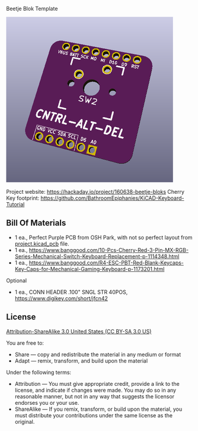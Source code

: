 Beetje Blok Template

![Beetje Block](project.png)

Project website: https://hackaday.io/project/160638-beetje-bloks
Cherry Key footprint: https://github.com/BathroomEpiphanies/KiCAD-Keyboard-Tutorial


Bill Of Materials
----------------
  
- 1 ea., Perfect Purple PCB from OSH Park, with not so perfect layout from [project.kicad_pcb](project.kicad_pcb) file.
- 1 ea.,  https://www.banggood.com/10-Pcs-Cherry-Red-3-Pin-MX-RGB-Series-Mechanical-Switch-Keyboard-Replacement-p-1114348.html
- 1 ea., https://www.banggood.com/R4-ESC-PBT-Red-Blank-Keycaps-Key-Caps-for-Mechanical-Gaming-Keyboard-p-1173201.html

Optional

- 1 ea., CONN HEADER .100" SNGL STR 40POS, https://www.digikey.com/short/jfcn42


License
----------------
[Attribution-ShareAlike 3.0 United States (CC BY-SA 3.0 US)](https://creativecommons.org/licenses/by-sa/3.0/us/)

You are free to:

- Share — copy and redistribute the material in any medium or format
- Adapt — remix, transform, and build upon the material

Under the following terms:

- Attribution — You must give appropriate credit, provide a link to the license, and indicate if changes were made. You may do so in any reasonable manner, but not in any way that suggests the licensor endorses you or your use.
- ShareAlike — If you remix, transform, or build upon the material, you must distribute your contributions under the same license as the original.